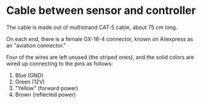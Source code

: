 # Cable between sensor and controller

The cable is made out of multistrand CAT-5 cable, about 75 cm long. 

On each end, there is a female GX-16-4 connector, known on Aliexpress as an
"aviation connector."

Four of the wires are left unused (the striped ones), and the solid colors are 
wired up connecting to the pins as follows:

1. Blue (GND)
2. Green (12V)
3. "Yellow" (forward power)
4. Brown (reflected power)